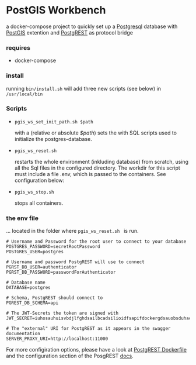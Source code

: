 # PostGIS Workbench
a docker-compose project to quickly set up a [Postgresql](http://postgresql.org/) database with [PostGIS](https://postgis.net) extention and [PostgREST](https://postgrest.org/en/v7.0.0/index.html) as protocol bridge

### requires
* docker-compose


### install
running `bin/install.sh` will add three new scripts (see below) in `/usr/local/bin`


### Scripts

* `pgis_ws_set_init_path.sh $path ` 
    
    with a (relative or absolute _$path_) sets the with SQL scripts used to initialize the postgres-database.

* `pgis_ws_reset.sh ` 
    
   restarts the whole environment (inkluding database) from scratch, using all the Sql files in the configured directory.
   The workdir for this script must include a file .env, which is passed to the containers. See configuration below:

* `pgis_ws_stop.sh ` 

   stops all containers.
   
   
### the env file
... located in the folder where `pgis_ws_reset.sh `  is run.
```
# Username and Password for the root user to connect to your database
POSTGRES_PASSWORD=secretRootPassword
POSTGRES_USER=postgres

# Username and password PostgREST will use to connect
PGRST_DB_USER=authenticator
PGRST_DB_PASSWORD=passwordForAuthenticator

# Database name
DATABASE=postgres

# Schema, PostgREST should connect to
PGREST_DB_SCHEMA=api

# The JWT-Secrets the token are signed with
JWT_SECRET=iuhosauhuisvbdjlfghdsailbcadsilioidfsapifdockergdsauobsduhacosspancisaphfdusioafhdsuaicouunhdosuinfghsaubcdgfzubdgsazuisdufndjjhdjskkksa

# The "external" URI for PostgREST as it appears in the swagger documentation
SERVER_PROXY_URI=http://localhost:11000

```


For more configiration options, please have a look at [PostgREST Dockerfile](https://github.com/PostgREST/postgrest/blob/d4aba5cb08d4373eca92ceed5e583c984fd01cf0/docker/Dockerfile) and the configuration section of the PosgREST [docs](http://postgrest.org/en/v7.0.0/configuration.html).

